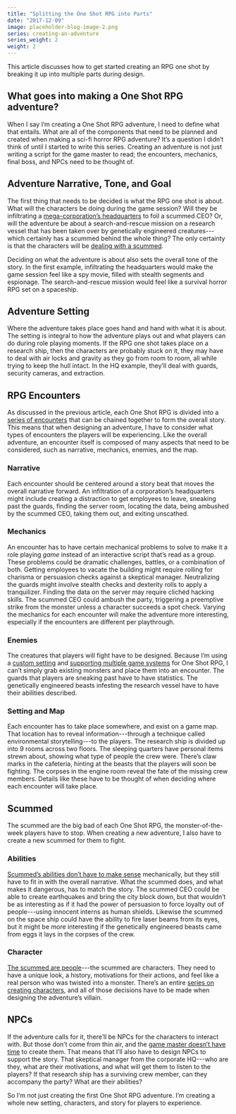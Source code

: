 ```yaml
---
title: "Splitting the One Shot RPG into Parts"
date: "2017-12-09"
image: placeholder-blog-image-2.png
series: creating-an-adventure
series_weight: 2
weight: 2
---
```


This article discusses how to get started creating an RPG one shot by breaking it up into multiple parts during design.<!--more-->

## What goes into making a One Shot RPG adventure?
When I say I’m creating a One Shot RPG adventure, I need to define what that entails. What are all of the components that need to be planned and created when making a sci-fi horror RPG adventure? It’s a question I didn’t think of until I started to write this series. Creating an adventure is not just writing a script for the game master to read; the encounters, mechanics, final boss, and NPCs need to be thought of.

## Adventure Narrative, Tone, and Goal
The first thing that needs to be decided is what the RPG one shot is about. What will the characters be doing during the game session? Will they be infiltrating a [mega-corporation’s headquarters](/blog/creating-the-setting/planets-and-races/#earth) to foil a scummed CEO? Or, will the adventure be about a search-and-rescue mission on a research vessel that has been taken over by genetically engineered creatures---which certainly has a scummed behind the whole thing? The only certainty is that the characters will be [dealing with a scummed](/blog/creating-the-setting/testing-the-new-pitch/#providing-a-hook).

Deciding on what the adventure is about also sets the overall tone of the story. In the first example, infiltrating the headquarters would make the game session feel like a spy movie, filled with stealth segments and espionage. The search-and-rescue mission would feel like a survival horror RPG set on a spaceship.

## Adventure Setting
Where the adventure takes place goes hand and hand with what it is about. The setting is integral to how the adventure plays out and what players can do during role playing moments. If the RPG one shot takes place on a research ship, then the characters are probably stuck on it, they may have to deal with air locks and gravity as they go from room to room, all while trying to keep the hull intact. In the HQ example, they’ll deal with guards, security cameras, and extraction.

## RPG Encounters
As discussed in the previous article, each One Shot RPG is divided into a [series of encounters](/blog/creating-an-adventure/goals-for-a-one-shot/#encounter-based) that can be chained together to form the overall story. This means that when designing an adventure, I have to consider what types of encounters the players will be experiencing. Like the overall adventure, an encounter itself is composed of many aspects that need to be considered, such as narrative, mechanics, enemies, and the map.

### Narrative
Each encounter should be centered around a story beat that moves the overall narrative forward. An infiltration of a corporation’s headquarters might include creating a distraction to get employees to leave, sneaking past the guards, finding the server room, locating the data, being ambushed by the scummed CEO, taking them out, and exiting unscathed.

### Mechanics
An encounter has to have certain mechanical problems to solve to make it a role playing _game_ instead of an interactive script that’s read as a group. These problems could be dramatic challenges, battles, or a combination of both. Getting employees to vacate the building might require rolling for charisma or persuasion checks against a skeptical manager. Neutralizing the guards might involve stealth checks and dexterity rolls to apply a tranquilizer. Finding the data on the server may require clichéd hacking skills. The scummed CEO could ambush the party, triggering a preemptive strike from the monster unless a character succeeds a spot check. Varying the mechanics for each encounter will make the adventure more interesting, especially if the encounters are different per playthrough.

### Enemies
The creatures that players will fight have to be designed. Because I’m using a [custom setting](/blog/creating-the-setting/refining-the-pitch/) and [supporting multiple game systems](/blog/creating-the-setting/justification-for-one-shot-rpg/#the-issue-of-game-systems) for One Shot RPG, I can’t simply grab existing monsters and place them into an encounter. The guards that players are sneaking past have to have statistics. The genetically engineered beasts infesting the research vessel have to have their abilities described.

### Setting and Map
Each encounter has to take place somewhere, and exist on a game map. That location has to reveal information---through a technique called environmental storytelling---to the players. The research ship is divided up into 9 rooms across two floors. The sleeping quarters have personal items strewn about, showing what type of people the crew were. There’s claw marks in the cafeteria, hinting at the beasts that the players will soon be fighting. The corpses in the engine room reveal the fate of the missing crew members. Details like these have to be thought of when deciding where each encounter will take place.

## Scummed
The scummed are the big bad of each One Shot RPG, the monster-of-the-week players have to stop. When creating a new adventure, I also have to create a new scummed for them to fight.

### Abilities
[Scummed’s abilities don’t have to make sense](/blog/creating-the-characters/abilities-weaponry/#scummed-weapons-and-abilities) mechanically, but they still have to fit in with the overall narrative. What the scummed does, and what makes it dangerous, has to match the story. The scummed CEO could be able to create earthquakes and bring the city block down, but that wouldn’t be as interesting as if it had the power of persuasion to force loyalty out of people---using innocent interns as human shields. Likewise the scummed on the space ship could have the ability to fire laser beams from its eyes, but it might be more interesting if the genetically engineered beasts came from eggs it lays in the corpses of the crew.

### Character
[The scummed are people](/blog/creating-the-setting/expanding-upon-scum-and-horror/#example-of-a-scummed-individual)---the scummed are characters. They need to have a unique look, a history, motivations for their actions, and feel like a real person who was twisted into a monster. There’s an entire [series on creating characters](/blog/creating-the-characters/series-recap/), and all of those decisions have to be made when designing the adventure’s villain.

## NPCs
If the adventure calls for it, there’ll be NPCs for the characters to interact with. But those don’t come from thin air, and the [game master doesn’t have time](/blog/creating-the-setting/justification-for-one-shot-rpg/#the-issue-of-preparation-and-accessibility) to create them. That means that I’ll also have to design NPCs to support the story. That skeptical manager from the corporate HQ---who are they, what are their motivations, and what will get them to listen to the players? If that research ship has a surviving crew member, can they accompany the party? What are their abilities?

So I’m not just creating the first One Shot RPG adventure. I’m creating a whole new setting, characters, and story for players to experience.
